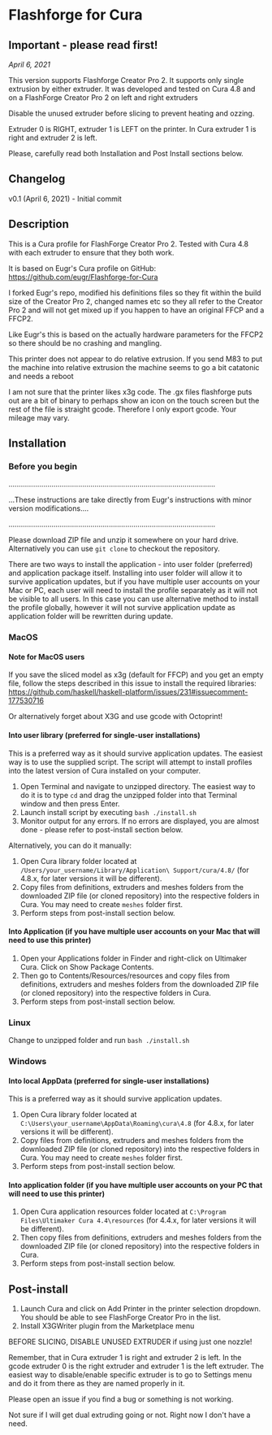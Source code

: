 # Flashforge for Cura

## Important - please read first!

_April 6, 2021_

This version supports Flashforge Creator Pro 2.  It supports only single extrusion by either extruder. It was developed and tested on Cura 4.8 and on a FlashForge Creator Pro 2 on left and right extruders

Disable the unused extruder before slicing to prevent heating and ozzing. 

Extruder 0 is RIGHT, extruder 1 is LEFT on the printer. In Cura extruder 1 is right and extruder 2 is left. 

Please, carefully read both Installation and Post Install sections below.

## Changelog

v0.1 (April 6, 2021) - Initial commit

## Description

This is a Cura profile for FlashForge Creator Pro 2. Tested with Cura 4.8 with each extruder to ensure that they both work.

It is based on Eugr's Cura profile on GitHub: https://github.com/eugr/Flashforge-for-Cura

I forked Eugr's repo, modified his definitions files so they fit within the build size of the Creator Pro 2, changed names etc so they all refer to the Creator Pro 2 and will not get mixed up if you happen to have an original FFCP and a FFCP2.

Like Eugr's this is based on the actually hardware parameters for the FFCP2 so there should be no crashing and mangling.

This printer does not appear to do relative extrusion.  If you send M83 to put the machine into relative extrusion the machine seems to go a bit catatonic and needs a reboot

I am not sure that the printer likes x3g code.  The .gx files flashforge puts out are a bit of binary to perhaps show an icon on the touch screen but the rest of the file is straight gcode.  Therefore I only export gcode. Your mileage may vary. 


## Installation

### Before you begin

.....................................................................................................

...These instructions are take directly from Eugr's instructions with minor version modifications....

.....................................................................................................

Please download ZIP file and unzip it somewhere on your hard drive. Alternatively you can use `git clone` to checkout the repository.

There are two ways to install the application - into user folder (preferred) and application package itself. Installing into user folder will allow it to survive application updates, but if you have multiple user accounts on your Mac or PC, each user will need to install the profile separately as it will not be visible to all users. In this case you can use alternative method to install the profile globally, however it will not survive application update as application folder will be rewritten during update.

### MacOS 

#### Note for MacOS users

If you save the sliced model as x3g (default for FFCP) and you get an empty file, follow the steps described in this issue to install the required libraries: https://github.com/haskell/haskell-platform/issues/231#issuecomment-177530716  

Or alternatively forget about X3G and use gcode with Octoprint!

#### Into user library (preferred for single-user installations)

This is a preferred way as it should survive application updates.
The easiest way is to use the supplied script. The script will attempt to install profiles into the latest version of Cura installed on your computer.

1. Open Terminal and navigate to unzipped directory. The easiest way to do it is to type `cd` and drag the unzipped folder into that Terminal window and then press Enter.
2. Launch install script by executing `bash ./install.sh`
3. Monitor output for any errors. If no errors are displayed, you are almost done - please refer to post-install section below.

Alternatively, you can do it manually:

1. Open Cura library folder located at `/Users/your_username/Library/Application\ Support/cura/4.8/` (for 4.8.x, for later versions it will be different). 
2. Copy files from definitions, extruders and meshes folders from the downloaded ZIP file (or cloned repository) into the respective folders in Cura. You may need to create `meshes` folder first.
3. Perform steps from post-install section below.

#### Into Application (if you have multiple user accounts on your Mac that will need to use this printer)

1. Open your Applications folder in Finder and right-click on Ultimaker Cura. Click on Show Package Contents.
2. Then go to Contents/Resources/resources and copy files from definitions, extruders and meshes folders from the downloaded ZIP file (or cloned repository) into the respective folders in Cura.
3. Perform steps from post-install section below.

### Linux

Change to unzipped folder and run `bash ./install.sh`

### Windows

#### Into local AppData (preferred for single-user installations)

This is a preferred way as it should survive application updates.

1. Open Cura library folder located at `C:\Users\your_username\AppData\Roaming\cura\4.8` (for 4.8.x, for later versions it will be different). 
2. Copy files from definitions, extruders and meshes folders from the downloaded ZIP file (or cloned repository) into the respective folders in Cura. You may need to create `meshes` folder first.
3. Perform steps from post-install section below.

#### Into application folder (if you have multiple user accounts on your PC that will need to use this printer)

1. Open Cura application resources folder located at `C:\Program Files\Ultimaker Cura 4.4\resources` (for 4.4.x, for later versions it will be different). 
2. Then copy files from definitions, extruders and meshes folders from the downloaded ZIP file (or cloned repository) into the respective folders in Cura. 
3. Perform steps from post-install section below.


## Post-install

1. Launch Cura and click on Add Printer in the printer selection dropdown. You should be able to see FlashForge Creator Pro in the list.
2. Install X3GWriter plugin from the Marketplace menu

BEFORE SLICING, DISABLE UNUSED EXTRUDER if using just one nozzle!

Remember, that in Cura extruder 1 is right and extruder 2 is left. In the gcode extruder 0 is the right extruder and extruder 1 is the left extruder.   The easiest way to disable/enable specific extruder is to go to Settings menu and do it from there as they are named properly in it. 

Please open an issue if you find a bug or something is not working.

Not sure if I will get dual extruding going or not. Right now I don't have a need.  


